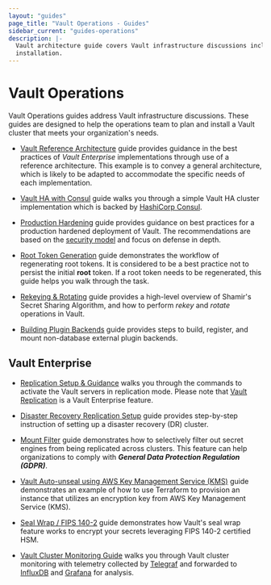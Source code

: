 ```yaml
---
layout: "guides"
page_title: "Vault Operations - Guides"
sidebar_current: "guides-operations"
description: |-
  Vault architecture guide covers Vault infrastructure discussions including
  installation.   
---
```


# Vault Operations

Vault Operations guides address Vault infrastructure discussions.  These
guides are designed to help the operations team to plan and install a Vault
cluster that meets your organization's needs.

- [Vault Reference Architecture](/guides/operations/reference-architecture.html)
guide provides guidance in the best practices of _Vault Enterprise_ implementations
through use of a reference architecture. This example is to convey a general
architecture, which is likely to be adapted to accommodate the specific needs of
each implementation.

- [Vault HA with Consul](/guides/operations/vault-ha-consul.html) guide
walks you through a simple Vault HA cluster implementation which is backed by
[HashiCorp Consul](https://www.consul.io/intro/index.html).

- [Production Hardening](/guides/operations/production.html) guide provides
guidance on best practices for a production hardened deployment of Vault.
The recommendations are based on the [security model](/docs/internals/security.html)
and focus on defense in depth.

- [Root Token Generation](/guides/operations/generate-root.html) guide
demonstrates the workflow of regenerating root tokens. It is considered to be a
best practice not to persist the initial **root** token. If a root token needs
to be regenerated, this guide helps you walk through the task.

- [Rekeying & Rotating](/guides/operations/rekeying-and-rotating.html) guide
provides a high-level overview of Shamir's Secret Sharing Algorithm, and how to
perform _rekey_ and _rotate_ operations in Vault.

- [Building Plugin Backends](/guides/operations/plugin-backends.html) guide
provides steps to build, register, and mount non-database external plugin
backends.



## Vault Enterprise

- [Replication Setup & Guidance](/guides/operations/replication.html)
walks you through the commands to activate the Vault servers in replication mode.
Please note that [Vault Replication](/docs/vault-enterprise/replication/index.html)
is a Vault Enterprise feature.

- [Disaster Recovery Replication Setup](/guides/operations/disaster-recovery.html)
guide provides step-by-step instruction of setting up a disaster recovery (DR)
cluster.

- [Mount Filter](/guides/operations/mount-filter.html)
guide demonstrates how to selectively filter out secret engines from being
replicated across clusters. This feature can help organizations to comply with
***General Data Protection Regulation (GDPR)***.

- [Vault Auto-unseal using AWS Key Management Service (KMS)](/guides/operations/autounseal-aws-kms.html) guide demonstrates an example of
how to use Terraform to provision an instance that utilizes an encryption key
from AWS Key Management Service (KMS).

- [Seal Wrap / FIPS 140-2](/guides/operations/seal-wrap.html)
guide demonstrates how Vault's seal wrap feature works to encrypt your secrets
leveraging FIPS 140-2 certified HSM.

- [Vault Cluster Monitoring Guide](/guides/operations/monitoring.html) walks
you through Vault cluster monitoring with telemetry collected by
[Telegraf](https://www.influxdata.com/time-series-platform/telegraf/) and
forwarded to
[InfluxDB](https://www.influxdata.com/time-series-platform/influxdb/) and
[Grafana](https://grafana.com/) for analysis.
